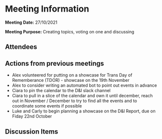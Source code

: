 # Meeting Information

**Meeting Date:** 27/10/2021

**Meeting Purpose:** Creating topics, voting on one and discussing

## Attendees

## Actions from previous meetings

- Alex volunteered for putting on a showcase for Trans Day of Rememberance (TDOR) - showcase on the 19th November
- Alex to consider writing an automated bot to point out events in advance
- Ciara to pin the calendar to the D&I slack channel
- Ciara to pull in a slice of the calendar and own it until december, reach out in November / December to try to find all the events and to coordinate some events if possible
- Luke and Carly to begin planning a showcase on the D&I Report, due on Fiday 22nd October

## Discussion Items

